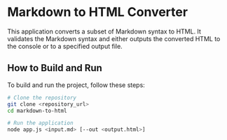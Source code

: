 # Markdown to HTML Converter

This application converts a subset of Markdown syntax to HTML. It validates the Markdown syntax and either outputs the converted HTML to the console or to a specified output file.

## How to Build and Run

To build and run the project, follow these steps:

```bash
# Clone the repository
git clone <repository_url>
cd markdown-to-html

# Run the application
node app.js <input.md> [--out <output.html>]
